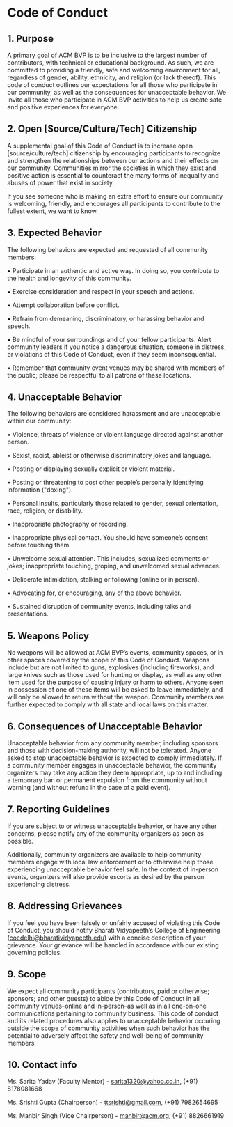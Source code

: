 # Code of Conduct
           

## 1. Purpose

A primary goal of ACM BVP is to be inclusive to the largest number of contributors, with technical or educational background. As such, we are committed to providing a friendly, safe and welcoming environment for all, regardless of gender, ability, ethnicity, and religion (or lack thereof).
This code of conduct outlines our expectations for all those who participate in our community, as well as the consequences for unacceptable behavior.
We invite all those who participate in ACM BVP activities to help us create safe and positive experiences for everyone.


## 2. Open [Source/Culture/Tech] Citizenship

A supplemental goal of this Code of Conduct is to increase open [source/culture/tech] citizenship by encouraging participants to recognize and strengthen the relationships between our actions and their effects on our community.
Communities mirror the societies in which they exist and positive action is essential to counteract the many forms of inequality and abuses of power that exist in society.

If you see someone who is making an extra effort to ensure our community is welcoming, friendly, and encourages all participants to contribute to the fullest extent, we want to know.


## 3. Expected Behavior

The following behaviors are expected and requested of all community members:

•  Participate in an authentic and active way. In doing so, you contribute to the health and longevity of this community.

•  Exercise consideration and respect in your speech and actions.

•  Attempt collaboration before conflict.

•  Refrain from demeaning, discriminatory, or harassing behavior and speech.

•  Be mindful of your surroundings and of your fellow participants. Alert community leaders if you notice a dangerous situation, someone in distress, or violations of this Code of Conduct, even if they seem inconsequential.

•  Remember that community event venues may be shared with members of the public; please be respectful to all patrons of these locations.
           

## 4. Unacceptable Behavior

The following behaviors are considered harassment and are unacceptable within our community:

•  Violence, threats of violence or violent language directed against another person.

•  Sexist, racist, ableist or otherwise discriminatory jokes and language.

•  Posting or displaying sexually explicit or violent material.

•  Posting or threatening to post other people’s personally identifying information ("doxing").

•  Personal insults, particularly those related to gender, sexual orientation, race, religion, or disability.

•  Inappropriate photography or recording.

•  Inappropriate physical contact. You should have someone’s consent before touching them.

•  Unwelcome sexual attention. This includes, sexualized comments or jokes; inappropriate touching, groping, and unwelcomed sexual advances.

•  Deliberate intimidation, stalking or following (online or in person).

•  Advocating for, or encouraging, any of the above behavior.

•  Sustained disruption of community events, including talks and presentations.
           

## 5. Weapons Policy

No weapons will be allowed at ACM BVP’s events, community spaces, or in other spaces covered by the scope of this Code of Conduct. Weapons include but are not limited to guns, explosives (including fireworks), and large knives such as those used for hunting or display, as well as any other item used for the purpose of causing injury or harm to others. Anyone seen in possession of one of these items will be asked to leave immediately, and will only be allowed to return without the weapon. Community members are further expected to comply with all state and local laws on this matter.
           

## 6. Consequences of Unacceptable Behavior

Unacceptable behavior from any community member, including sponsors and those with decision-making authority, will not be tolerated.
Anyone asked to stop unacceptable behavior is expected to comply immediately.
If a community member engages in unacceptable behavior, the community organizers may take any action they deem appropriate, up to and including a temporary ban or permanent expulsion from the community without warning (and without refund in the case of a paid event).
           

## 7. Reporting Guidelines

If you are subject to or witness unacceptable behavior, or have any other concerns, please notify any of the community organizers as soon as possible.

Additionally, community organizers are available to help community members engage with local law enforcement or to otherwise help those experiencing unacceptable behavior feel safe. In the context of in-person events, organizers will also provide escorts as desired by the person experiencing distress.
           

## 8. Addressing Grievances

If you feel you have been falsely or unfairly accused of violating this Code of Conduct, you should notify Bharati Vidyapeeth’s College of Engineering (coedelhi@bharatividyapeeth.edu) with a concise description of your grievance. Your grievance will be handled in accordance with our existing governing policies.
  

## 9. Scope

We expect all community participants (contributors, paid or otherwise; sponsors; and other guests) to abide by this Code of Conduct in all community venues–online and in-person–as well as in all one-on-one communications pertaining to community business.
This code of conduct and its related procedures also applies to unacceptable behavior occuring outside the scope of community activities when such behavior has the potential to adversely affect the safety and well-being of community members.
           

## 10. Contact info

Ms. Sarita Yadav (Faculty Mentor) - 
sarita1320@yahoo.co.in, 
(+91) 8178081668


Ms. Srishti Gupta (Chairperson) - 
ttsrishti@gmail.com, 
(+91) 7982654695


Ms. Manbir Singh (Vice Chairperson) - 
manbir@acm.org, 
(+91) 8826661919